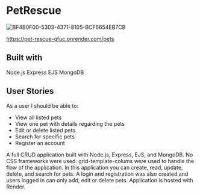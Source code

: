 # PetRescue


![BF4B0F00-5303-4371-8105-BCF6654EB7CB](https://user-images.githubusercontent.com/93948054/221967536-0fc7bad2-3f60-421e-a9c7-df8a8d132c5a.jpeg)


https://pet-rescue-qfuc.onrender.com/pets

## Built with

Node.js  Express   EJS   MongoDB

## User Stories
As a user I should be able to: <br>
- View all listed pets<br>
- View one pet with details regarding the pets<br>
- Edit or delete listed pets<br>
- Search for specific pets<br>
- Register an account<br>

A full CRUD application built with Node.js, Express, EJS, and MongoDB. No CSS frameworks were used. grid-template-colums were used to handle the flow of the application. In this application you can create, read, update, delete, and search for pets. A login and registration was also created and users logged in can only add, edit or delete pets. Application is hosted with Render.



